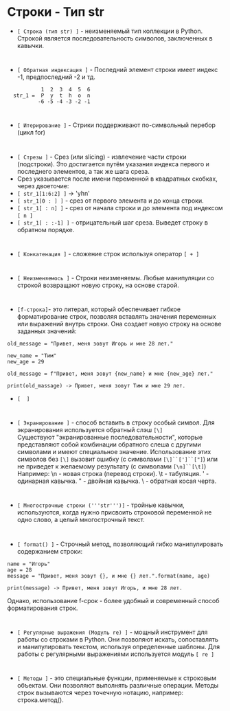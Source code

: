 # Строки - Тип str

- `[ Строка (тип str) ]` - неизменяемый тип коллекции в Python. Строкой является последовательность символов, заключенных в кавычки.  
#
- `[ Обратная индексация ]` - Последний элемент строки имеет индекс -1, предпоследний -2 и тд.

```
           1  2  3  4  5  6
  str_1 =  P  y  t  h  o  n
          -6 -5 -4 -3 -2 -1
```
#
- `[ Итерирование ]` - Стрики поддерживают по-символьный перебор (цикл for)
#
- `[ Стрезы ]` - Срез (или slicing) - извлечение части строки (подстроки). Это достигается путём указания индекса первого и последнего элементов, а так же шага среза. 
 - Срез указывается после имени переменной в квадратных скобках, через двоеточие:
- `[ str_1[1:6:2] ]` -> 'yhn'
- `[ str_1[0 : ] ]` - срез от первого элемента и до конца строки.
- `[ str_1[ : n] ]` - срез от начала строки и до элемента под индексом `[ n ]`
- `[ str_1[ : :-1] ]` - отрицательный шаг среза. Выведет строку в обратном порядке.
#
- `[ Конкатенация ]` - сложение строк используя оператор `[ + ]`
#
- `[ Неизменяемось ]` - Строки неизменяемы. Любые манипуляции со строкой возвращают новую строку, на основе старой.
#
- `[f-строка]`- это литерал, который обеспечивает гибкое форматирование строк, позволяя вставлять значения переменных или выражений внутрь строки. Она создает новую строку на основе заданных значений:

```
old_message = "Привет, меня зовут Игорь и мне 28 лет."

new_name = "Тим"
new_age = 29

old_message = f"Привет, меня зовут {new_name} и мне {new_age} лет."

print(old_massage) -> Привет, меня зовут Тим и мне 29 лет.
```

- `[  ]`
#
- `[ Экранирование ]` - способ вставить в строку особый символ. Для экранирования используется обратный слэш `[\]`  
  Существуют "экранированные последовательности", которые представляют собой комбинации обратного слеша с другими символами и имеют специальное значение.
Использование этих символов без `[\]` вызовит ошибку (с символами `[\]``[']``["]`) или не приведет к желаемому результату (с символами `[\n]``[\t]`)
  Например:
  \n - новая строка (перевод строки).
  \t - табуляция.
  \' - одинарная кавычка.
  \" - двойная кавычка.
  \\ - обратная косая черта.
#
- `[ Многострочные строки ('''str''')]` - тройные кавычки, используются, когда нужно присвоить строковой переменной не одно слово, а целый многострочный текст.
#
- `[ format() ]` - Строчный метод, позволяющий гибко манипулировать содержанием строки:
```
name = "Игорь"
age = 28
message = "Привет, меня зовут {}, и мне {} лет.".format(name, age)

print(message) -> Привет, меня зовут Игорь, и мне 28 лет.
```
Однако, использование f-срок - более удобный и современный способ форматирования строк.
#
- `[ Регулярные выражения (Модуль re) ]` - мощный инструмент для работы со строками в Python. Они позволяют искать, сопоставлять и манипулировать текстом, используя определенные шаблоны.
Для работы с регулярными выражениями используется модуль `[ re ]`
#
- `[ Методы ]` - это специальные функции, применяемые к строковым объектам. Они позволяют выполнять различные операции. Методы строк вызываются через точечную нотацию, например: строка.метод().

